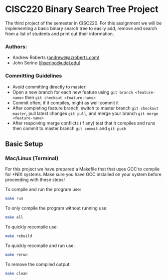 # CISC220 Binary Search Tree Project

The third project of the semester in CISC220. For this assignment we will be implementing a basic binary search tree to easily add, remove and search from a list of students and print out their information.

### Authors:
- Andrew Roberts (andrew@azroberts.com)
- John Serino (jhserino@udel.edu)

### Committing Guidelines
- Avoid committing directly to master!
- Open a new branch for each new feature using ```git branch <feature-name>``` then ```git checkout <feature-name>```
- Commit often; if it compiles, might as well commit it
- After completing feature branch, switch to master branch ```git checkout master```, pull latest changes ```git pull```, and merge your branch ```git merge <feature-name>```
- After respolving merge conflicts (if any) test that it compiles and runs then commit to master branch ```git commit``` and ```git push```

## Basic Setup

### Mac/Linux (Terminal)
For this project we have prepared a Makefile that that uses GCC to compile for *NIX systems. Make sure you have GCC installed on your system before proceeding with these steps!

To compile and run the program use:
```bash
make run
```

To only compile the program without running use:
```bash
make all
```

To quickly recompile use:
```bash
make rebuild
```

To quickly recompile and run use:
```bash
make rerun
```

To remove the compiled output:
```bash
make clean
```
